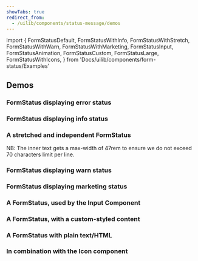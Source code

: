 ```yaml
---
showTabs: true
redirect_from:
  - /uilib/components/status-message/demos
---
```


import {
FormStatusDefault,
FormStatusWithInfo,
FormStatusWithStretch,
FormStatusWithWarn,
FormStatusWithMarketing,
FormStatusInput,
FormStatusAnimation,
FormStatusCustom,
FormStatusLarge,
FormStatusWithIcons,
} from 'Docs/uilib/components/form-status/Examples'

## Demos

### FormStatus displaying error status

<FormStatusDefault />

### FormStatus displaying info status

<FormStatusWithInfo />

### A stretched and independent FormStatus

NB: The inner text gets a max-width of 47rem to ensure we do not exceed 70 characters limit per line.

<FormStatusWithStretch />

### FormStatus displaying warn status

<FormStatusWithWarn />

### FormStatus displaying marketing status

<FormStatusWithMarketing />

### A FormStatus, used by the Input Component

<FormStatusInput />

<!-- ### FormStatus Animation details -->

<!-- <FormStatusAnimation /> -->

### A FormStatus, with a custom-styled content

<FormStatusCustom />

### A FormStatus with plain text/HTML

<FormStatusLarge />

### In combination with the Icon component

<FormStatusWithIcons />
